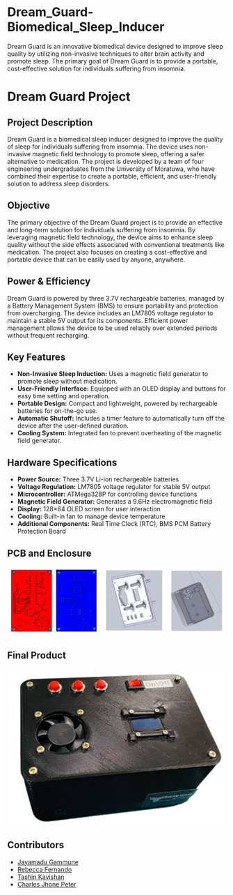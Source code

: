 # Dream_Guard-Biomedical_Sleep_Inducer
Dream Guard is an innovative biomedical device designed to improve sleep quality by utilizing non-invasive techniques to alter brain activity and promote sleep. The primary goal of Dream Guard is to provide a portable, cost-effective solution for individuals suffering from insomnia.
<!DOCTYPE html>
<html lang="en">
<head>
    <meta charset="UTF-8">
    <meta name="viewport" content="width=device-width, initial-scale=1.0">
    
</head>
<body>

<h1>Dream Guard Project</h1>

<h2>Project Description</h2>
<p>
    Dream Guard is a biomedical sleep inducer designed to improve the quality of sleep for individuals suffering from insomnia. The device uses non-invasive magnetic field technology to promote sleep, offering a safer alternative to medication. The project is developed by a team of four engineering undergraduates from the University of Moratuwa, who have combined their expertise to create a portable, efficient, and user-friendly solution to address sleep disorders.
</p>

<h2>Objective</h2>
<p>
    The primary objective of the Dream Guard project is to provide an effective and long-term solution for individuals suffering from insomnia. By leveraging magnetic field technology, the device aims to enhance sleep quality without the side effects associated with conventional treatments like medication. The project also focuses on creating a cost-effective and portable device that can be easily used by anyone, anywhere.
</p>

<h2>Power & Efficiency</h2>
<p>
    Dream Guard is powered by three 3.7V rechargeable batteries, managed by a Battery Management System (BMS) to ensure portability and protection from overcharging. The device includes an LM7805 voltage regulator to maintain a stable 5V output for its components. Efficient power management allows the device to be used reliably over extended periods without frequent recharging.
</p>

<h2>Key Features</h2>
<ul>
    <li><strong>Non-Invasive Sleep Induction:</strong> Uses a magnetic field generator to promote sleep without medication.</li>
    <li><strong>User-Friendly Interface:</strong> Equipped with an OLED display and buttons for easy time setting and operation.</li>
    <li><strong>Portable Design:</strong> Compact and lightweight, powered by rechargeable batteries for on-the-go use.</li>
    <li><strong>Automatic Shutoff:</strong> Includes a timer feature to automatically turn off the device after the user-defined duration.</li>
    <li><strong>Cooling System:</strong> Integrated fan to prevent overheating of the magnetic field generator.</li>
</ul>

<h2>Hardware Specifications</h2>
<ul>
    <li><strong>Power Source:</strong> Three 3.7V Li-ion rechargeable batteries</li>
    <li><strong>Voltage Regulation:</strong> LM7805 voltage regulator for stable 5V output</li>
    <li><strong>Microcontroller:</strong> ATMega328P for controlling device functions</li>
    <li><strong>Magnetic Field Generator:</strong> Generates a 9.6Hz electromagnetic field</li>
    <li><strong>Display:</strong> 128×64 OLED screen for user interaction</li>
    <li><strong>Cooling:</strong> Built-in fan to manage device temperature</li>
    <li><strong>Additional Components:</strong> Real Time Clock (RTC), BMS PCM Battery Protection Board</li>
</ul>

## PCB and Enclosure
![PCB and Enclosure](images/PCB_and_Enclosure.png)

## Final Product
![Final Product](images/Final_product.png)

## Contributors
- [Jayamadu Gammune](https://github.com/JayxTG)
- [Rebecca Fernando](https://github.com/rnsfernando)
- [Tashin Kavishan](https://github.com/kavishanGT)
- [Charles Jhone Peter](https://github.com/Charlie174)

</body>
</html>
